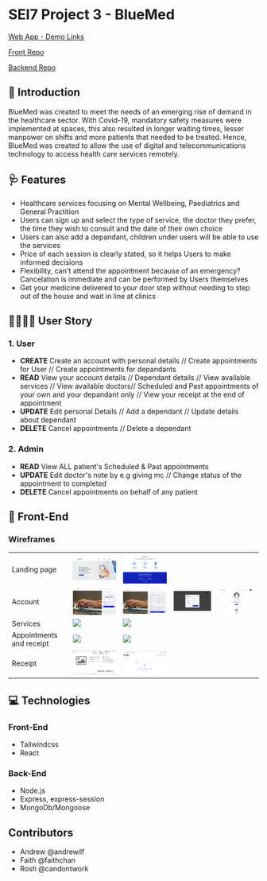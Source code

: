 # SEI7 Project 3 - BlueMed
[Web App - Demo Links](https://bluemed-react.herokuapp.com/)

[Front Repo](https://github.com/faithchan/bluemed-frontend)

[Backend Repo](https://github.com/andrewilf/blue_med_backend)

## 💊 Introduction

BlueMed was created to meet the needs of an emerging rise of demand in the healthcare sector. With Covid-19, mandatory safety measures were implemented at spaces, this also resulted in longer waiting times, lesser manpower on shifts and more patients that needed to be treated. Hence, BlueMed was created to allow the use of digital and telecommunications technology to access health care services remotely.



## 🩺 Features

- Healthcare services focusing on Mental Wellbeing, Paediatrics and General Practition
- Users can sign up and select the type of service, the doctor they prefer, the time they wish to consult and the date of their own choice
- Users can also add a depandant, children under users will be able to use the services 
- Price of each session is clearly stated, so it helps Users to make informed decisions
- Flexibility, can't attend the appointment because of an emergency? Cancelation is immediate and can be performed by Users themselves
- Get your medicine delivered to your door step without needing to step out of the house and wait in line at clinics



## 👨‍👩‍👦‍👦 User Story

### 1. User
- **CREATE** Create an account with personal details // Create appointments for User // Create appointments for depandants
- **READ** View your account details // Dependant details // View available services // View available doctors// Scheduled and Past appointments of your own and your depandant only // View your receipt at the end of appointment 
- **UPDATE** Edit personal Details // Add a dependant // Update details about dependant
- **DELETE** Cancel appointments // Delete a dependant

### 2. Admin
- **READ** View ALL patient's Scheduled & Past appointments
- **UPDATE** Edit doctor's note by e.g giving mc // Change status of the appointment to completed
- **DELETE** Cancel appointments on behalf of any patient



## 🎨 Front-End


### Wireframes


<table><tr>
 <td>
  Landing page
</td>
 <td>
 <img src="./Wireframe/lp1.png" width="350"/>
</td>
  <td>
 <img src="./Wireframe/lp2.png" width="350"/>
</td>
 </tr>
  <tr>
 <td>
 Account
</td>
 <td>
<img src="./Wireframe/login.png" width="350"/>
</td>
<td>
<img src="./Wireframe/signup.png" width="350"/>
</td>
<td>
<img src="./Wireframe/editaccount.png" width="350"/>
</td>
<td>
<img src="./Wireframe/account.png" width="350"/>
</td>
 </tr>
  <tr>
 <td>
 Services 
</td>
 <td>
 <img src="./Wireframe/services" width="350"/>
</td>
    <td>
<img src="./Wireframe/book" width="350"/>
</td>
 </tr>
  <tr>
 <td>
Appointments and receipt
</td>
 <td>
 <img src="./Wireframe/schapp" width="350"/>
</td>
     <td>
 <img src="./Wireframe/receipt" width="350"/>
</td>
 </tr>
  <tr>
 <td>
Receipt
</td>
 <td>
 <img src="https://github.com/siangyin/ga-p3-frontend/blob/main/readmeRef/creategroup.jpg?raw=true" width="350"/>


</td>
       <td>
 <img src="https://github.com/siangyin/ga-p3-frontend/blob/main/readmeRef/newcollection.png?raw=true" width="350"/>
</td>
 </tr>
 
   
</table>



## 💻 Technologies


### Front-End
- Tailwindcss
- React


### Back-End
- Node.js
- Express, express-session
- MongoDb/Mongoose



## Contributors
- Andrew @andrewilf
- Faith @faithchan
- Rosh @candontwork